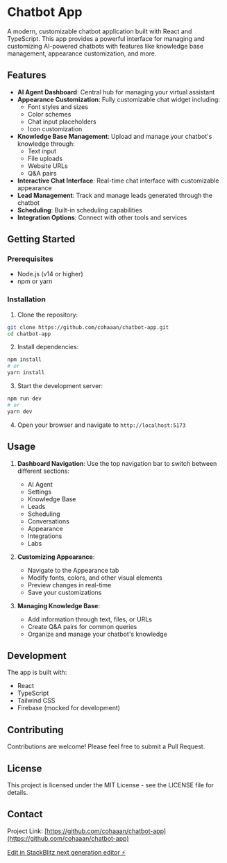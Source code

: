 # Chatbot App

A modern, customizable chatbot application built with React and TypeScript. This app provides a powerful interface for managing and customizing AI-powered chatbots with features like knowledge base management, appearance customization, and more.

## Features

- **AI Agent Dashboard**: Central hub for managing your virtual assistant
- **Appearance Customization**: Fully customizable chat widget including:
  - Font styles and sizes
  - Color schemes
  - Chat input placeholders
  - Icon customization
- **Knowledge Base Management**: Upload and manage your chatbot's knowledge through:
  - Text input
  - File uploads
  - Website URLs
  - Q&A pairs
- **Interactive Chat Interface**: Real-time chat interface with customizable appearance
- **Lead Management**: Track and manage leads generated through the chatbot
- **Scheduling**: Built-in scheduling capabilities
- **Integration Options**: Connect with other tools and services

## Getting Started

### Prerequisites

- Node.js (v14 or higher)
- npm or yarn

### Installation

1. Clone the repository:
```bash
git clone https://github.com/cohaaan/chatbot-app.git
cd chatbot-app
```

2. Install dependencies:
```bash
npm install
# or
yarn install
```

3. Start the development server:
```bash
npm run dev
# or
yarn dev
```

4. Open your browser and navigate to `http://localhost:5173`

## Usage

1. **Dashboard Navigation**: Use the top navigation bar to switch between different sections:
   - AI Agent
   - Settings
   - Knowledge Base
   - Leads
   - Scheduling
   - Conversations
   - Appearance
   - Integrations
   - Labs

2. **Customizing Appearance**: 
   - Navigate to the Appearance tab
   - Modify fonts, colors, and other visual elements
   - Preview changes in real-time
   - Save your customizations

3. **Managing Knowledge Base**:
   - Add information through text, files, or URLs
   - Create Q&A pairs for common queries
   - Organize and manage your chatbot's knowledge

## Development

The app is built with:
- React
- TypeScript
- Tailwind CSS
- Firebase (mocked for development)

## Contributing

Contributions are welcome! Please feel free to submit a Pull Request.

## License

This project is licensed under the MIT License - see the LICENSE file for details.

## Contact

Project Link: [https://github.com/cohaaan/chatbot-app](https://github.com/cohaaan/chatbot-app)

[Edit in StackBlitz next generation editor ⚡️](https://stackblitz.com/~/github.com/cohaaan/chatbot-app)